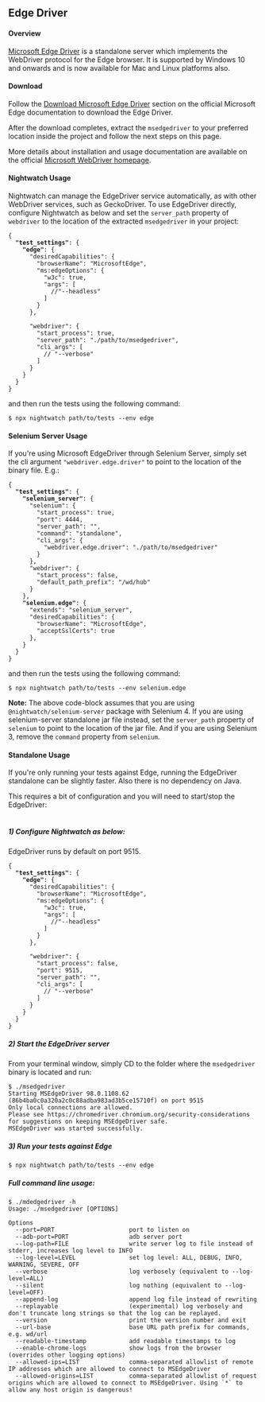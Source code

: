 ## Edge Driver

#### Overview
[Microsoft Edge Driver](https://developer.microsoft.com/en-us/microsoft-edge/tools/webdriver/) is a standalone server which implements the WebDriver protocol for the Edge browser. It is supported by Windows 10 and onwards and is now available for Mac and Linux platforms also.

#### Download

Follow the [Download Microsoft Edge Driver](https://docs.microsoft.com/en-us/microsoft-edge/webdriver-chromium/?tabs=c-sharp#download-microsoft-edge-webdriver) section on the official Microsoft Edge documentation to download the Edge Driver.

After the download completes, extract the `msedgedriver` to your preferred location inside the project and follow the next steps on this page.

More details about installation and usage documentation are available on the official [Microsoft WebDriver homepage](https://developer.microsoft.com/en-us/microsoft-edge/tools/webdriver/).

#### Nightwatch Usage

Nightwatch can manage the EdgeDriver service automatically, as with other WebDriver services, such as GeckoDriver. To use EdgeDriver directly, configure Nightwatch as below and set the `server_path` property of `webdriver` to the location of the extracted `msedgedriver` in your project:

<pre><code class="language-javascript">{
  <strong>"test_settings"</strong>: {
    <strong>"edge"</strong>: {
      "desiredCapabilities": {
        "browserName": "MicrosoftEdge",
        "ms:edgeOptions": {
          "w3c": true,
          "args": [
            //"--headless"
          ]
        }
      },

      "webdriver": {
        "start_process": true,
        "server_path": "./path/to/msedgedriver",
        "cli_args": [
          // "--verbose"
        ]
      }
    }
  }
}
</code></pre>

and then run the tests using the following command:

<pre><code class="language-bash">$ npx nightwatch path/to/tests --env edge</code></pre>

#### Selenium Server Usage

If you're using Microsoft EdgeDriver through Selenium Server, simply set the cli argument `"webdriver.edge.driver"` to point to the location of the binary file. E.g.:

<pre><code class="language-javascript">{
  <strong>"test_settings"</strong>: {
    <strong>"selenium_server"</strong>: {
      "selenium": {
        "start_process": true,
        "port": 4444,
        "server_path": "",
        "command": "standalone",
        "cli_args": {
          "webdriver.edge.driver": "./path/to/msedgedriver"
        }
      },
      "webdriver": {
        "start_process": false,
        "default_path_prefix": "/wd/hub"
      }
    },
    <strong>"selenium.edge"</strong>: {
      "extends": "selenium_server",
      "desiredCapabilities": {
        "browserName": "MicrosoftEdge",
        "acceptSslCerts": true
      },
    }
  }
}
</code></pre>

and then run the tests using the following command:

<pre><code class="language-bash">$ npx nightwatch path/to/tests --env selenium.edge</code></pre>

**Note:** The above code-block assumes that you are using `@nightwatch/selenium-server` package with Selenium 4. If you are using selenium-server standalone jar file instead, set the `server_path` property of `selenium` to point to the location of the jar file. And if you are using Selenium 3, remove the `command` property from `selenium`.


#### Standalone Usage

If you're only running your tests against Edge, running the EdgeDriver standalone can be slightly faster. Also there is no dependency on Java.

This requires a bit of configuration and you will need to start/stop the EdgeDriver:<br><br>

##### 1) Configure Nightwatch as below:

EdgeDriver runs by default on port 9515.

<pre><code class="language-javascript">{
  <strong>"test_settings"</strong>: {
    <strong>"edge"</strong>: {
      "desiredCapabilities": {
        "browserName": "MicrosoftEdge",
        "ms:edgeOptions": {
          "w3c": true,
          "args": [
            //"--headless"
          ]
        }
      },

      "webdriver": {
        "start_process": false,
        "port": 9515,
        "server_path": "",
        "cli_args": [
          // "--verbose"
        ]
      }
    }
  }
}
</code></pre>

##### 2) Start the EdgeDriver server
From your terminal window, simply CD to the folder where the `msedgedriver` binary is located and run:

<pre><code class="language-bash">$ ./msedgedriver
Starting MSEdgeDriver 98.0.1108.62 (86b4ba0c0a320a2c0c88adba983ad3b5ce15710f) on port 9515
Only local connections are allowed.
Please see https://chromedriver.chromium.org/security-considerations for suggestions on keeping MSEdgeDriver safe.
MSEdgeDriver was started successfully.
</code></pre>

##### 3) Run your tests against Edge

<pre><code class="language-bash">$ npx nightwatch path/to/tests --env edge</code></pre>


##### Full command line usage:

<pre><code>$ ./mdedgedriver -h
Usage: ./msedgedriver [OPTIONS]

Options
  --port=PORT                     port to listen on
  --adb-port=PORT                 adb server port
  --log-path=FILE                 write server log to file instead of stderr, increases log level to INFO
  --log-level=LEVEL               set log level: ALL, DEBUG, INFO, WARNING, SEVERE, OFF
  --verbose                       log verbosely (equivalent to --log-level=ALL)
  --silent                        log nothing (equivalent to --log-level=OFF)
  --append-log                    append log file instead of rewriting
  --replayable                    (experimental) log verbosely and don't truncate long strings so that the log can be replayed.
  --version                       print the version number and exit
  --url-base                      base URL path prefix for commands, e.g. wd/url
  --readable-timestamp            add readable timestamps to log
  --enable-chrome-logs            show logs from the browser (overrides other logging options)
  --allowed-ips=LIST              comma-separated allowlist of remote IP addresses which are allowed to connect to MSEdgeDriver
  --allowed-origins=LIST          comma-separated allowlist of request origins which are allowed to connect to MSEdgeDriver. Using `*` to allow any host origin is dangerous!
</code></pre>
